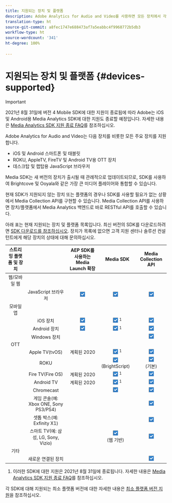 ```yaml
---
title: 지원되는 장치 및 플랫폼
description: Adobe Analytics for Audio and Video를 사용하면 모든 장치에서 각 미디어 스트림을 수집하고 보고할 수 있습니다.
translation-type: ht
source-git-commit: a8fec1747e688473af7a5eabbc4f9968772b5db3
workflow-type: ht
source-wordcount: '341'
ht-degree: 100%

---
```



# 지원되는 장치 및 플랫폼 {#devices-supported}

>[!IMPORTANT]
>
>2021년 8월 31일에 버전 4 Mobile SDK에 대한 지원이 종료됨에 따라 Adobe는 iOS 및 Android용 Media Analytics SDK에 대한 지원도 종료할 예정입니다.  자세한 내용은 [Media Analytics SDK 지원 종료 FAQ](/help/sdk-implement/end-of-support-faqs.md)를 참조하십시오.

Adobe Analytics for Audio and Video는 다음 장치를 비롯한 모든 주요 장치를 지원합니다.

* iOS 및 Android 스마트폰 및 태블릿
* ROKU, AppleTV, FireTV 및 Android TV용 OTT 장치
* 데스크탑 및 랩탑용 JavaScript 브라우저

Media SDK는 새 버전의 장치가 출시될 때 관례적으로 업데이트되므로, SDK를 사용하여 Brightcove 및 Ooyala와 같은 가장 큰 미디어 플레이어와 통합할 수 있습니다.

현재 SDK가 지원되지 않는 장치 또는 플랫폼의 경우나 SDK를 사용할 필요가 없는 상황에서 Media Collection API를 구현할 수 있습니다. Media Collection API를 사용하면 장치/플랫폼에서 Media Analytics 백엔드로 바로 RESTful API를 호출할 수 있습니다.

아래 표는 현재 지원되는 장치 및 플랫폼 목록입니다. 최신 버전의 SDK를 다운로드하려면 [SDK 다운로드를 참조하십시오](https://docs.adobe.com/content/help/ko-KR/media-analytics/using/sdk-implement/download-sdks.html). 장치가 목록에 없으면 고객 지원 센터나 솔루션 컨설턴트에게 해당 장치의 상태에 대해 문의하십시오.

| 스트리밍 플랫폼 및 장치 |  | AEP SDK를 사용하는 Media Launch 확장 | Media SDK | Media Collection API |
|:---------------------------:|:-----------------------------------------------:|:----------------------------:|:-------------------:|:--------------------:|
| 웹/모바일 웹 |  |  |  |  |
|  | JavaScript 브라우저 | ![](/help/assets/icon-blue-check.png) | ![](/help/assets/icon-blue-check.png)    | ![](/help/assets/icon-blue-check.png) |
| 모바일 앱 |  |  |  |  |
|  | iOS 장치 | ![](/help/assets/icon-blue-check.png) | ![](/help/assets/icon-blue-check.png) <sup>1</sup> | ![](/help/assets/icon-blue-check.png) |
|  | Android 장치 | ![](/help/assets/icon-blue-check.png) | ![](/help/assets/icon-blue-check.png) <sup>1</sup> | ![](/help/assets/icon-blue-check.png) |
|  | Windows 장치 |  |  | ![](/help/assets/icon-blue-check.png) |
| OTT |  |  |  |  |
|  | Apple TV(tvOS) | 계획된 2020 | ![](/help/assets/icon-blue-check.png) <sup>1</sup> | ![](/help/assets/icon-blue-check.png) |
|  | ROKU |  | ![](/help/assets/icon-blue-check.png)   <br>(BrightScript)    | ![](/help/assets/icon-blue-check.png)<br>(기본) |
|  | Fire TV(Fire OS) | 계획된 2020 | ![](/help/assets/icon-blue-check.png) <sup>1</sup> | ![](/help/assets/icon-blue-check.png) |
|  | Android TV | 계획된 2020 | ![](/help/assets/icon-blue-check.png) <sup>1</sup> | ![](/help/assets/icon-blue-check.png) |
|  | Chromecast |  | ![](/help/assets/icon-blue-check.png)    | ![](/help/assets/icon-blue-check.png) |
|  | 게임 콘솔(예: Xbox ONE, Sony PS3/PS4) |  |  | ![](/help/assets/icon-blue-check.png) |
|  | 셋톱 박스(예: Exfinity X1) |  |  | ![](/help/assets/icon-blue-check.png) |
|  | 스마트 TV(예: 삼성, LG, Sony, Vizio) |  | ![](/help/assets/icon-blue-check.png)   <br>(웹 기반)    | ![](/help/assets/icon-blue-check.png) |
| 기타 |  |  |  |  |
|  | 새로운 연결된 장치 |  |  | ![](/help/assets/icon-blue-check.png) |

1. 이러한 SDK에 대한 지원은 2021년 8월 31일에 종료됩니다. 자세한 내용은 [Media Analytics SDK 지원 종료 FAQ](/help/sdk-implement/end-of-support-faqs.md)를 참조하십시오.

각 SDK에 대해 지원되는 최소 플랫폼 버전에 대한 자세한 내용은 [최소 플랫폼 버전 지원](https://docs.adobe.com/content/help/ko-KR/media-analytics/using/sdk-implement/setup/setup-overview.html)을 참조하십시오.
